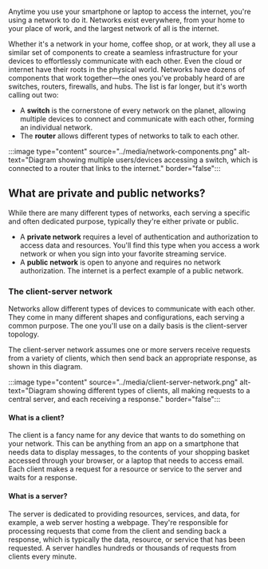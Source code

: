 Anytime you use your smartphone or laptop to access the internet, you're using a network to do it. Networks exist everywhere, from your home to your place of work, and the largest network of all is the internet.

Whether it's a network in your home, coffee shop, or at work, they all use a similar set of components to create a seamless infrastructure for your devices to effortlessly communicate with each other. Even the cloud or internet have their roots in the physical world. Networks have dozens of components that work together—the ones you've probably heard of are switches, routers, firewalls, and hubs. The list is far longer, but it's worth calling out two:

- A **switch** is the cornerstone of every network on the planet, allowing multiple devices to connect and communicate with each other, forming an individual network.
- The **router** allows different types of networks to talk to each other.

:::image type="content" source="../media/network-components.png" alt-text="Diagram showing multiple users/devices accessing a switch, which is connected to a router that links to the internet." border="false":::

## What are private and public networks?

While there are many different types of networks, each serving a specific and often dedicated purpose, typically they're either private or public.

- A **private network** requires a level of authentication and authorization to access data and resources. You'll find this type when you access a work network or when you sign into your favorite streaming service.
- A **public network** is open to anyone and requires no network authorization. The internet is a perfect example of a public network.

### The client-server network

Networks allow different types of devices to communicate with each other. They come in many different shapes and configurations, each serving a common purpose. The one you'll use on a daily basis is the client-server topology.

The client-server network assumes one or more servers receive requests from a variety of clients, which then send back an appropriate response, as shown in this diagram.

:::image type="content" source="../media/client-server-network.png" alt-text="Diagram showing different types of clients, all making requests to a central server, and each receiving a response." border="false":::

#### What is a client?

The client is a fancy name for any device that wants to do something on your network. This can be anything from an app on a smartphone that needs data to display messages, to the contents of your shopping basket accessed through your browser, or a laptop that needs to access email. Each client makes a request for a resource or service to the server and waits for a response.

#### What is a server?

The server is dedicated to providing resources, services, and data, for example, a web server hosting a webpage. They're responsible for processing requests that come from the client and sending back a response, which is typically the data, resource, or service that has been requested. A server handles hundreds or thousands of requests from clients every minute.
